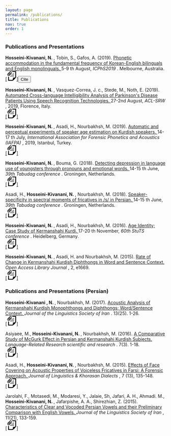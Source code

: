 ```yaml
---
layout: page
permalink: /publications/
title: Publications
nav: true
order: 1
---
```


<!---
description: publications by categories in reversed chronological order. generated by jekyll-scholar.--->
<!---
<h3> Publications and Presentations</h3> -->
<h3> Publications and Presentations </h3>
<!---<h5 class="year">{{2019}}</h5> --->

<p>
<b> Hosseini-Kivanani, N. </b>, Tobin, S., Gafos, A. (2019). <a href="https://www.researchgate.net/publication/334895276_PHONETIC_ACCOMMODATION_IN_THE_FUNDAMENTAL_FREQUENCY_OF_KOREAN-ENGLISH_BILINGUALS_AND_ENGLISH_MONOLINGUALS"  target="_blank"> Phonetic accommodation in the fundamental frequency of Korean-English bilinguals and English monolinguals. </a> 5-9 th August, <i> ICPhS2019 </i>. Melbourne, Australia.
<a href="https://www.researchgate.net/publication/334895276_PHONETIC_ACCOMMODATION_IN_THE_FUNDAMENTAL_FREQUENCY_OF_KOREAN-ENGLISH_BILINGUALS_AND_ENGLISH_MONOLINGUALS"  target="_blank"> <br> [<svg xmlns="http://www.w3.org/2000/svg" width="30" height="30" viewBox="0 0 24 24"><path d="M12.37 5.379l-5.64 5.64c-.655.655-1.515.982-2.374.982-1.855 0-3.356-1.498-3.356-3.356 0-.86.327-1.721.981-2.375l5.54-5.539c.487-.487 1.125-.731 1.765-.731 2.206 0 3.338 2.686 1.765 4.259l-4.919 4.919c-.634.634-1.665.634-2.298 0-.634-.633-.634-1.664 0-2.298l3.97-3.97.828.828-3.97 3.97c-.178.177-.178.465 0 .642.177.178.465.178.642 0l4.919-4.918c1.239-1.243-.636-3.112-1.873-1.874l-5.54 5.54c-.853.853-.853 2.24 0 3.094.854.852 2.24.852 3.093 0l5.64-5.64.827.827zm.637-5.379c.409.609.635 1.17.729 2h7.264v11.543c0 4.107-6 2.457-6 2.457s1.518 6-2.638 6h-7.362v-8.062c-.63.075-1 .13-2-.133v10.195h10.189c3.163 0 9.811-7.223 9.811-9.614v-14.386h-9.993zm4.993 6h-3.423l-.793.793-.207.207h4.423v-1zm0 3h-6.423l-1 1h7.423v-1zm0 3h-9.423l-.433.433c-.212.213-.449.395-.689.567h10.545v-1z"/></svg>]<button type="button" class="btn btn-link"
        data-filename="/publication/cite.bib">
  Cite
</button></a>&nbsp;&nbsp;</p>

<p>
<b> Hosseini-Kivanani, N. </b>, Vasquez-Correa, J. c., Stede, M., Noth, E. (2019). <a href="https://www.researchgate.net/publication/334733212_Automated_Cross-language_Intelligibility_Analysis_of_Parkinson's_Disease_Patients_Using_Speech_Recognition_Technologies"  target="_blank"> Automated Cross-language Intelligibility Analysis of Parkinson's Disease Patients Using Speech Recognition Technologies. </a> 27-2nd August, <i> ACL-SRW </i>, 2019, Florence, Italy.
<a href="https://www.researchgate.net/publication/334733212_Automated_Cross-language_Intelligibility_Analysis_of_Parkinson's_Disease_Patients_Using_Speech_Recognition_Technologies"  target="_blank"> <br>  [<svg xmlns="http://www.w3.org/2000/svg" width="30" height="30" viewBox="0 0 24 24"><path d="M12.37 5.379l-5.64 5.64c-.655.655-1.515.982-2.374.982-1.855 0-3.356-1.498-3.356-3.356 0-.86.327-1.721.981-2.375l5.54-5.539c.487-.487 1.125-.731 1.765-.731 2.206 0 3.338 2.686 1.765 4.259l-4.919 4.919c-.634.634-1.665.634-2.298 0-.634-.633-.634-1.664 0-2.298l3.97-3.97.828.828-3.97 3.97c-.178.177-.178.465 0 .642.177.178.465.178.642 0l4.919-4.918c1.239-1.243-.636-3.112-1.873-1.874l-5.54 5.54c-.853.853-.853 2.24 0 3.094.854.852 2.24.852 3.093 0l5.64-5.64.827.827zm.637-5.379c.409.609.635 1.17.729 2h7.264v11.543c0 4.107-6 2.457-6 2.457s1.518 6-2.638 6h-7.362v-8.062c-.63.075-1 .13-2-.133v10.195h10.189c3.163 0 9.811-7.223 9.811-9.614v-14.386h-9.993zm4.993 6h-3.423l-.793.793-.207.207h4.423v-1zm0 3h-6.423l-1 1h7.423v-1zm0 3h-9.423l-.433.433c-.212.213-.449.395-.689.567h10.545v-1z"/></svg>]</a>&nbsp;&nbsp;</p>

<p>
<b> Hosseini-Kivanani, N. </b>, Asadi, H., Nourbakhsh, M. (2019). <a href="https://www.researchgate.net/publication/334591714_Automatic_and_perceptual_experiments_of_speaker_age_estimation_on_Kurdish_speakers"  target="_blank"> Automatic and perceptual experiments of speaker age estimation on Kurdish speakers. </a> 14-17 th July, <i> International Association for Forensic Phonetics and Acoustics (IAFPA) </i>, 2019, Istanbul, Turkey. 
<a href="https://www.researchgate.net/publication/334591714_Automatic_and_perceptual_experiments_of_speaker_age_estimation_on_Kurdish_speakers"  target="_blank"> <br>  [<svg xmlns="http://www.w3.org/2000/svg" width="30" height="30" viewBox="0 0 24 24"><path d="M12.37 5.379l-5.64 5.64c-.655.655-1.515.982-2.374.982-1.855 0-3.356-1.498-3.356-3.356 0-.86.327-1.721.981-2.375l5.54-5.539c.487-.487 1.125-.731 1.765-.731 2.206 0 3.338 2.686 1.765 4.259l-4.919 4.919c-.634.634-1.665.634-2.298 0-.634-.633-.634-1.664 0-2.298l3.97-3.97.828.828-3.97 3.97c-.178.177-.178.465 0 .642.177.178.465.178.642 0l4.919-4.918c1.239-1.243-.636-3.112-1.873-1.874l-5.54 5.54c-.853.853-.853 2.24 0 3.094.854.852 2.24.852 3.093 0l5.64-5.64.827.827zm.637-5.379c.409.609.635 1.17.729 2h7.264v11.543c0 4.107-6 2.457-6 2.457s1.518 6-2.638 6h-7.362v-8.062c-.63.075-1 .13-2-.133v10.195h10.189c3.163 0 9.811-7.223 9.811-9.614v-14.386h-9.993zm4.993 6h-3.423l-.793.793-.207.207h4.423v-1zm0 3h-6.423l-1 1h7.423v-1zm0 3h-9.423l-.433.433c-.212.213-.449.395-.689.567h10.545v-1z"/></svg>]</a>&nbsp;&nbsp;</p>

<p>
<b> Hosseini-Kivanani, N. </b>, Bouma, G. (2018). <a href="https://www.researchgate.net/publication/325653917_Detecting_depression_in_language_use_of_youngsters_through_pronouns_and_emotional_words"  target="_blank">
Detecting depression in language use of youngsters through pronouns and emotional words. </a> 14-15 th June, <i> 39th Tabudag conference </i>. Groningen, Netherlands.  <a href="https://www.researchgate.net/publication/325653917_Detecting_depression_in_language_use_of_youngsters_through_pronouns_and_emotional_words"  target="_blank"> <br>  [<svg xmlns="http://www.w3.org/2000/svg" width="30" height="30" viewBox="0 0 24 24"><path d="M12.37 5.379l-5.64 5.64c-.655.655-1.515.982-2.374.982-1.855 0-3.356-1.498-3.356-3.356 0-.86.327-1.721.981-2.375l5.54-5.539c.487-.487 1.125-.731 1.765-.731 2.206 0 3.338 2.686 1.765 4.259l-4.919 4.919c-.634.634-1.665.634-2.298 0-.634-.633-.634-1.664 0-2.298l3.97-3.97.828.828-3.97 3.97c-.178.177-.178.465 0 .642.177.178.465.178.642 0l4.919-4.918c1.239-1.243-.636-3.112-1.873-1.874l-5.54 5.54c-.853.853-.853 2.24 0 3.094.854.852 2.24.852 3.093 0l5.64-5.64.827.827zm.637-5.379c.409.609.635 1.17.729 2h7.264v11.543c0 4.107-6 2.457-6 2.457s1.518 6-2.638 6h-7.362v-8.062c-.63.075-1 .13-2-.133v10.195h10.189c3.163 0 9.811-7.223 9.811-9.614v-14.386h-9.993zm4.993 6h-3.423l-.793.793-.207.207h4.423v-1zm0 3h-6.423l-1 1h7.423v-1zm0 3h-9.423l-.433.433c-.212.213-.449.395-.689.567h10.545v-1z"/></svg>]</a>&nbsp;&nbsp;</p>

<p>
Asadi, H., <b> Hosseini-Kivanani, N. </b>, Nourbakhsh, M. (2018). <a href="https://www.researchgate.net/publication/324804135_Speaker-specificity_in_spectral_moments_of_fricative_s_in_Persian"  target="_blank"> Speaker-specificity in spectral moments of fricatives in /s/ in Persian. </a> 14-15 th June,<i> 39th Tabudag conference </i>. Groningen, Netherlands. <a href="https://www.researchgate.net/publication/324804135_Speaker-specificity_in_spectral_moments_of_fricative_s_in_Persian"  target="_blank"> <br>  [<svg xmlns="http://www.w3.org/2000/svg" width="30" height="30" viewBox="0 0 24 24"><path d="M12.37 5.379l-5.64 5.64c-.655.655-1.515.982-2.374.982-1.855 0-3.356-1.498-3.356-3.356 0-.86.327-1.721.981-2.375l5.54-5.539c.487-.487 1.125-.731 1.765-.731 2.206 0 3.338 2.686 1.765 4.259l-4.919 4.919c-.634.634-1.665.634-2.298 0-.634-.633-.634-1.664 0-2.298l3.97-3.97.828.828-3.97 3.97c-.178.177-.178.465 0 .642.177.178.465.178.642 0l4.919-4.918c1.239-1.243-.636-3.112-1.873-1.874l-5.54 5.54c-.853.853-.853 2.24 0 3.094.854.852 2.24.852 3.093 0l5.64-5.64.827.827zm.637-5.379c.409.609.635 1.17.729 2h7.264v11.543c0 4.107-6 2.457-6 2.457s1.518 6-2.638 6h-7.362v-8.062c-.63.075-1 .13-2-.133v10.195h10.189c3.163 0 9.811-7.223 9.811-9.614v-14.386h-9.993zm4.993 6h-3.423l-.793.793-.207.207h4.423v-1zm0 3h-6.423l-1 1h7.423v-1zm0 3h-9.423l-.433.433c-.212.213-.449.395-.689.567h10.545v-1z"/></svg>]</a>&nbsp;&nbsp;</p>

<p>
<b> Hosseini-Kivanani, N. </b>, Asadi, H., Nourbakhsh, M. (2016). <a href="https://www.researchgate.net/publication/310507398_Age_Identity_Case_Study_of_Kurdish_speakers?_sg%5B0%5D=ukkTUAJ2Ly5kKYoUD3aSjaL_3fj6B4g1LLjGJFpZ7hZAWgnjp1TkfB0MUxYvxhxlTgAP1z0trZTnvT3ttWAlXPxf0IMU7vphfiCwfFog.I0ZWO2iyV9iPqiFEHpS8uHHYmKbUoDgETY2TclNpTuhvL_INhchp2iC1X3vM0UzKOnix_gdDf47n1NyUaggb6g"  target="_blank"> Age Identity; Case Study of Kermanshahi Kurdi. </a> 17-20 th November, <i> 60th StuTS conference </i>. Heidelberg, Germany. <a href="https://www.researchgate.net/publication/310507398_Age_Identity_Case_Study_of_Kurdish_speakers?_sg%5B0%5D=ukkTUAJ2Ly5kKYoUD3aSjaL_3fj6B4g1LLjGJFpZ7hZAWgnjp1TkfB0MUxYvxhxlTgAP1z0trZTnvT3ttWAlXPxf0IMU7vphfiCwfFog.I0ZWO2iyV9iPqiFEHpS8uHHYmKbUoDgETY2TclNpTuhvL_INhchp2iC1X3vM0UzKOnix_gdDf47n1NyUaggb6g"  target="_blank"> <br>  [<svg xmlns="http://www.w3.org/2000/svg" width="30" height="30" viewBox="0 0 24 24"><path d="M12.37 5.379l-5.64 5.64c-.655.655-1.515.982-2.374.982-1.855 0-3.356-1.498-3.356-3.356 0-.86.327-1.721.981-2.375l5.54-5.539c.487-.487 1.125-.731 1.765-.731 2.206 0 3.338 2.686 1.765 4.259l-4.919 4.919c-.634.634-1.665.634-2.298 0-.634-.633-.634-1.664 0-2.298l3.97-3.97.828.828-3.97 3.97c-.178.177-.178.465 0 .642.177.178.465.178.642 0l4.919-4.918c1.239-1.243-.636-3.112-1.873-1.874l-5.54 5.54c-.853.853-.853 2.24 0 3.094.854.852 2.24.852 3.093 0l5.64-5.64.827.827zm.637-5.379c.409.609.635 1.17.729 2h7.264v11.543c0 4.107-6 2.457-6 2.457s1.518 6-2.638 6h-7.362v-8.062c-.63.075-1 .13-2-.133v10.195h10.189c3.163 0 9.811-7.223 9.811-9.614v-14.386h-9.993zm4.993 6h-3.423l-.793.793-.207.207h4.423v-1zm0 3h-6.423l-1 1h7.423v-1zm0 3h-9.423l-.433.433c-.212.213-.449.395-.689.567h10.545v-1z"/></svg>]</a>&nbsp;&nbsp;</p>

<p>
<b> Hosseini-Kivanani, N. </b>, Asadi, H. and Nourbakhsh, M. (2015). <a href="http://dx.doi.org/10.4236/oalib.1101669"  target="_blank"> Rate of Change in Kermanshahi Kurdish Diphthongs in Word and Sentence Context. </a> <i> Open Access Library Journal </i>, 2, e1669. <a href="http://dx.doi.org/10.4236/oalib.1101669"  target="_blank"> <br>  [<svg xmlns="http://www.w3.org/2000/svg" width="30" height="30" viewBox="0 0 24 24"><path d="M12.37 5.379l-5.64 5.64c-.655.655-1.515.982-2.374.982-1.855 0-3.356-1.498-3.356-3.356 0-.86.327-1.721.981-2.375l5.54-5.539c.487-.487 1.125-.731 1.765-.731 2.206 0 3.338 2.686 1.765 4.259l-4.919 4.919c-.634.634-1.665.634-2.298 0-.634-.633-.634-1.664 0-2.298l3.97-3.97.828.828-3.97 3.97c-.178.177-.178.465 0 .642.177.178.465.178.642 0l4.919-4.918c1.239-1.243-.636-3.112-1.873-1.874l-5.54 5.54c-.853.853-.853 2.24 0 3.094.854.852 2.24.852 3.093 0l5.64-5.64.827.827zm.637-5.379c.409.609.635 1.17.729 2h7.264v11.543c0 4.107-6 2.457-6 2.457s1.518 6-2.638 6h-7.362v-8.062c-.63.075-1 .13-2-.133v10.195h10.189c3.163 0 9.811-7.223 9.811-9.614v-14.386h-9.993zm4.993 6h-3.423l-.793.793-.207.207h4.423v-1zm0 3h-6.423l-1 1h7.423v-1zm0 3h-9.423l-.433.433c-.212.213-.449.395-.689.567h10.545v-1z"/></svg>]</a>&nbsp;&nbsp;</p>




<h3> Publications and Presentations (Persian) </h3>

<p>
<b> Hosseini-Kivanani , N. </b>, Nourbakhsh, M. (2017). <a href="https://www.researchgate.net/publication/323376969_Acoustic_Analysis_of_Kermanshahi_Kurdish_Monophthongs_and_Diphthongs_WordSentence_Context"  target="_blank"> Acoustic Analysis of Kermanshahi Kurdish Monophthongs and Diphthongs; Word/Sentence Context. </a> <i> Journal of the Linguistics Society of Iran </i>. 13(25). 1-26. <a href="https://www.researchgate.net/publication/323376969_Acoustic_Analysis_of_Kermanshahi_Kurdish_Monophthongs_and_Diphthongs_WordSentence_Context"  target="_blank"> <br> [<svg xmlns="http://www.w3.org/2000/svg" width="30" height="30" viewBox="0 0 24 24"><path d="M12.37 5.379l-5.64 5.64c-.655.655-1.515.982-2.374.982-1.855 0-3.356-1.498-3.356-3.356 0-.86.327-1.721.981-2.375l5.54-5.539c.487-.487 1.125-.731 1.765-.731 2.206 0 3.338 2.686 1.765 4.259l-4.919 4.919c-.634.634-1.665.634-2.298 0-.634-.633-.634-1.664 0-2.298l3.97-3.97.828.828-3.97 3.97c-.178.177-.178.465 0 .642.177.178.465.178.642 0l4.919-4.918c1.239-1.243-.636-3.112-1.873-1.874l-5.54 5.54c-.853.853-.853 2.24 0 3.094.854.852 2.24.852 3.093 0l5.64-5.64.827.827zm.637-5.379c.409.609.635 1.17.729 2h7.264v11.543c0 4.107-6 2.457-6 2.457s1.518 6-2.638 6h-7.362v-8.062c-.63.075-1 .13-2-.133v10.195h10.189c3.163 0 9.811-7.223 9.811-9.614v-14.386h-9.993zm4.993 6h-3.423l-.793.793-.207.207h4.423v-1zm0 3h-6.423l-1 1h7.423v-1zm0 3h-9.423l-.433.433c-.212.213-.449.395-.689.567h10.545v-1z"/></svg>]</a>&nbsp;&nbsp;</p>



<p>
Asiyaee, M., <b> Hosseini-Kivanani, N. </b>, Nourbakhsh, M. (2016). <a href="https://web.a.ebscohost.com/abstract?direct=true&profile=ehost&scope=site&authtype=crawler&jrnl=23223081&AN=118728496&h=CWJjZEF2dW3KgmcQfTNlJKEnp78cDS%2bXIHpxtQ8z5rkI0cYFRuFnVhUfNUdGwK6cCfzyghtB0%2bk6JmUUrUYBLg%3d%3d&crl=f&resultNs=AdminWebAuth&resultLocal=ErrCrlNotAuth&crlhashurl=login.aspx%3fdirect%3dtrue%26profile%3dehost%26scope%3dsite%26authtype%3dcrawler%26jrnl%3d23223081%26AN%3d118728496"  target="_blank"> A Comparative Study of McGurk Effect in Persian and Kermanshahi Kurdish Subjects. </a> <i> Language-Related Research scientific and research </i>. 7(3). 1-18. <a href="https://web.a.ebscohost.com/abstract?direct=true&profile=ehost&scope=site&authtype=crawler&jrnl=23223081&AN=118728496&h=CWJjZEF2dW3KgmcQfTNlJKEnp78cDS%2bXIHpxtQ8z5rkI0cYFRuFnVhUfNUdGwK6cCfzyghtB0%2bk6JmUUrUYBLg%3d%3d&crl=f&resultNs=AdminWebAuth&resultLocal=ErrCrlNotAuth&crlhashurl=login.aspx%3fdirect%3dtrue%26profile%3dehost%26scope%3dsite%26authtype%3dcrawler%26jrnl%3d23223081%26AN%3d118728496"  target="_blank"> <br>  [<svg xmlns="http://www.w3.org/2000/svg" width="30" height="30" viewBox="0 0 24 24"><path d="M12.37 5.379l-5.64 5.64c-.655.655-1.515.982-2.374.982-1.855 0-3.356-1.498-3.356-3.356 0-.86.327-1.721.981-2.375l5.54-5.539c.487-.487 1.125-.731 1.765-.731 2.206 0 3.338 2.686 1.765 4.259l-4.919 4.919c-.634.634-1.665.634-2.298 0-.634-.633-.634-1.664 0-2.298l3.97-3.97.828.828-3.97 3.97c-.178.177-.178.465 0 .642.177.178.465.178.642 0l4.919-4.918c1.239-1.243-.636-3.112-1.873-1.874l-5.54 5.54c-.853.853-.853 2.24 0 3.094.854.852 2.24.852 3.093 0l5.64-5.64.827.827zm.637-5.379c.409.609.635 1.17.729 2h7.264v11.543c0 4.107-6 2.457-6 2.457s1.518 6-2.638 6h-7.362v-8.062c-.63.075-1 .13-2-.133v10.195h10.189c3.163 0 9.811-7.223 9.811-9.614v-14.386h-9.993zm4.993 6h-3.423l-.793.793-.207.207h4.423v-1zm0 3h-6.423l-1 1h7.423v-1zm0 3h-9.423l-.433.433c-.212.213-.449.395-.689.567h10.545v-1z"/></svg>]</a>&nbsp;&nbsp;</p>

<p>
Asadi, H., <b> Hosseini-Kivanani, N. </b>, Nourbakhsh, M. (2015). <a href="https://www.researchgate.net/publication/308787063_Effects_of_Face_Covering_on_Acoustic_Properties_of_Voiceless_Fricatives_in_Farsi_A_Forensic_Approach"  target="_blank"> Effects of Face Covering on Acoustic Properties of Voiceless Fricatives in Farsi: A Forensic Approach. </a> <i> Journal of Linguistics & Khorasan Dialects </i>, 7 (13), 135-148. <a href="https://www.researchgate.net/publication/308787063_Effects_of_Face_Covering_on_Acoustic_Properties_of_Voiceless_Fricatives_in_Farsi_A_Forensic_Approach"  target="_blank"> <br>  [<svg xmlns="http://www.w3.org/2000/svg" width="30" height="30" viewBox="0 0 24 24"><path d="M12.37 5.379l-5.64 5.64c-.655.655-1.515.982-2.374.982-1.855 0-3.356-1.498-3.356-3.356 0-.86.327-1.721.981-2.375l5.54-5.539c.487-.487 1.125-.731 1.765-.731 2.206 0 3.338 2.686 1.765 4.259l-4.919 4.919c-.634.634-1.665.634-2.298 0-.634-.633-.634-1.664 0-2.298l3.97-3.97.828.828-3.97 3.97c-.178.177-.178.465 0 .642.177.178.465.178.642 0l4.919-4.918c1.239-1.243-.636-3.112-1.873-1.874l-5.54 5.54c-.853.853-.853 2.24 0 3.094.854.852 2.24.852 3.093 0l5.64-5.64.827.827zm.637-5.379c.409.609.635 1.17.729 2h7.264v11.543c0 4.107-6 2.457-6 2.457s1.518 6-2.638 6h-7.362v-8.062c-.63.075-1 .13-2-.133v10.195h10.189c3.163 0 9.811-7.223 9.811-9.614v-14.386h-9.993zm4.993 6h-3.423l-.793.793-.207.207h4.423v-1zm0 3h-6.423l-1 1h7.423v-1zm0 3h-9.423l-.433.433c-.212.213-.449.395-.689.567h10.545v-1z"/></svg>]</a>&nbsp;&nbsp;</p>

<p>
Jarolahi, F., Motasedi, M., Modaresi, Y., Jalaie, Sh, Jafari, A. H., Ahmadi. M., <b> Hosseini-Kivanani, N. </b>, Jafarpishe, A. A., Shirezhian, Z. (2015). <a href="https://www.magiran.com/paper/1511382?lang=en"  target="_blank"> Characteristics of Clear and Vocoded Persian Vowels and their Preliminary Comparison with English Vowels. </a> <i> Journal of the Linguistics Society of Iran </i>, 11(21), 133-159. <a href="https://www.magiran.com/paper/1511382?lang=en"  target="_blank"> <br>  [<svg xmlns="http://www.w3.org/2000/svg" width="30" height="30" viewBox="0 0 24 24"><path d="M12.37 5.379l-5.64 5.64c-.655.655-1.515.982-2.374.982-1.855 0-3.356-1.498-3.356-3.356 0-.86.327-1.721.981-2.375l5.54-5.539c.487-.487 1.125-.731 1.765-.731 2.206 0 3.338 2.686 1.765 4.259l-4.919 4.919c-.634.634-1.665.634-2.298 0-.634-.633-.634-1.664 0-2.298l3.97-3.97.828.828-3.97 3.97c-.178.177-.178.465 0 .642.177.178.465.178.642 0l4.919-4.918c1.239-1.243-.636-3.112-1.873-1.874l-5.54 5.54c-.853.853-.853 2.24 0 3.094.854.852 2.24.852 3.093 0l5.64-5.64.827.827zm.637-5.379c.409.609.635 1.17.729 2h7.264v11.543c0 4.107-6 2.457-6 2.457s1.518 6-2.638 6h-7.362v-8.062c-.63.075-1 .13-2-.133v10.195h10.189c3.163 0 9.811-7.223 9.811-9.614v-14.386h-9.993zm4.993 6h-3.423l-.793.793-.207.207h4.423v-1zm0 3h-6.423l-1 1h7.423v-1zm0 3h-9.423l-.433.433c-.212.213-.449.395-.689.567h10.545v-1z"/></svg>]</a>&nbsp;&nbsp; </p>

